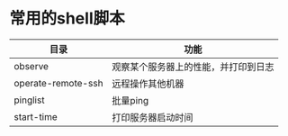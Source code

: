 # 常用的shell脚本

| 目录               | 功能                                 |
| ------------------ | ------------------------------------ |
| observe            | 观察某个服务器上的性能，并打印到日志 |
| operate-remote-ssh | 远程操作其他机器                     |
| pinglist           | 批量ping                             |
| start-time         | 打印服务器启动时间                   |
